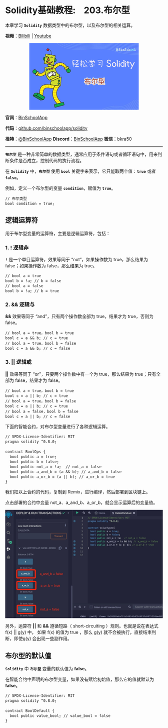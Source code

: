 # Solidity基础教程:&nbsp;&nbsp;&nbsp;&nbsp;203.布尔型 

本章学习 **`Solidity`** 数据类型中的布尔型，以及布尔型的相关运算。

**视频**：[Bilibili](https://www.bilibili.com/video/BV18u411L7Ki)  |  [Youtube](https://youtu.be/85RWHNWTugw)
<p align="center"><img src="./img/solidity-basic-v8.png" align="middle" /></p>

**官网**：[BinSchoolApp](https://binschool.app)

**代码**：[github.com/binschoolapp/solidity](https://github.com/binschoolapp/solidity)

**推特**：[@BinSchoolApp](https://twitter.com/BinSchoolApp)    **Discord**：[BinSchoolApp](https://discord.gg/PB2YEvggWq)   **微信**：bkra50 

-----
**`布尔型`** 是一种非常简单的数据类型，通常应用于条件语句或者循环语句中，用来判断条件是否成立，控制代码的执行流程。

在 **`Solidity`** 中，**`布尔型`** 使用 **`bool`** 关键字来表示，它只能取两个值：**`true`** 或者 **`false`**。

例如，定义一个布尔型的变量 **`condition`**，赋值为 **`true`**。

```solidity
// 布尔类型
bool condition = true;
```

## 逻辑运算符

用于布尔型变量的运算符，主要是逻辑运算符，包括：

### 1. ! 逻辑非
**`!`**  是一个单目运算符，效果等同于 “not”，如果操作数为 true，那么结果为 false；如果操作数为 false，那么结果为 true。

```solidity
// bool a = true
bool b = !a; // b = false
// bool a = false
bool b = !a; // b = true
```

### 2. && 逻辑与

**&&** 效果等同于 “and”，只有两个操作数全部为 true，结果才为 true，否则为 false。

```solidity
// bool a = true，bool b = true
bool c = a && b; // c = true
// bool a = true，bool b = false
bool c = a && b; // c = false
```

### 3. || 逻辑或
**||**  效果等同于 “or”，只要两个操作数中有一个为 true，那么结果为 true；只有全部为 false，结果才为 false。

```solidity
// bool a = true，bool b = true
bool c = a || b; // c = true
// bool a = true，bool b = false
bool c = a || b; // c = true
// bool a = false，bool b = false
bool c = a || b; // c = false
```

下面的智能合约，对布尔型变量进行了各种逻辑运算。

```solidity
// SPDX-License-Identifier: MIT
pragma solidity ^0.8.0;

contract BoolOps {
  bool public a = true;
  bool public b = false;
  bool public not_a = !a;  // not_a = false
  bool public a_and_b = (a && b); // a_and_b = false
  bool public a_or_b = (a || b); // a_or_b = true
}
```

我们把以上合约的代码，复制到 Remix，进行编译，然后部署到区块链上。

点击部署的合约中变量 not_a、a_and_b、a_or_b，就会显示运算后的变量值。

<p align="center"><img src="./img/valuetype-bool.png" align="middle" width="800px" /></p>

另外，运算符 **||** 和 **&&** 遵循短路（ short-circuiting ）规则。也就是说在表达式 f(x) || g(y) 中， 如果 f(x) 的值为 true ，那么 g(y) 就不会被执行，直接结束判断，即使g(y) 会出现一些副作用。

## 布尔型的默认值

**`Solidity`** 中 **`布尔型`** 变量的默认值为 **false**。

在智能合约中声明的布尔型变量，如果没有赋给初始值，那么它的值就默认为 **false**。

```solidity
// SPDX-License-Identifier: MIT
pragma solidity ^0.8.0;

contract BoolDefault {
  bool public value_bool; // value_bool = false
}
```